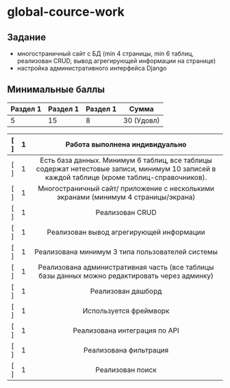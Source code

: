 # global-cource-work

## Задание

- многостраничный сайт с БД 
(min 4 страницы, min 6 таблиц, реализован CRUD, вывод агрегирующей информации на странице)
- настройка административного интерфейса Django

## Минимальные баллы
| Раздел 1 | Раздел 1 | Раздел 1 | Сумма      |
|----------|----------|----------|------------|
| 5        | 15       | 8        | 30 (Удовл) |

**[ ]**|**1**|**Работа выполнена индивидуально**
:-----:|:-----:|:-----:
[ ]|1|Есть база данных. Минимум 6 таблиц, все таблицы содержат нетестовые записи, минимум 10 записей в каждой таблице (кроме таблиц-справочников).
[ ]|1|Многостраничный сайт/ приложение с несколькими экранами (минимум 4 страницы/экрана)
[ ]|1|Реализован CRUD
[ ]|1|Реализован вывод агрегирующей информации
[ ]|1|Реализована минимум 3 типа пользователей системы
[ ]|1|Реализована административная часть (все таблицы базы данных можно редактировать через админку)
[ ]|1|Реализован дашборд
[ ]|1|Используется фреймворк
[ ]|1|Реализована интеграция по API
[ ]|1|Реализована фильтрация
[ ]|1|Реализован поиск